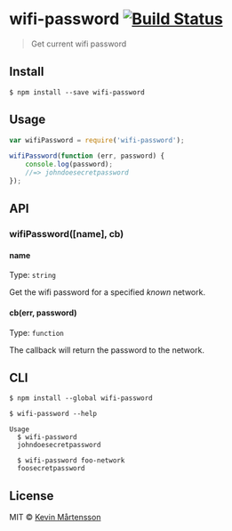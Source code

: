 # wifi-password [![Build Status](http://img.shields.io/travis/kevva/wifi-password.svg?style=flat)](https://travis-ci.org/kevva/wifi-password)

> Get current wifi password


## Install

```
$ npm install --save wifi-password
```


## Usage

```js
var wifiPassword = require('wifi-password');

wifiPassword(function (err, password) {
	console.log(password);
	//=> johndoesecretpassword
});
```


## API

### wifiPassword([name], cb)

#### name

Type: `string`

Get the wifi password for a specified *known* network.

#### cb(err, password)

Type: `function`

The callback will return the password to the network.


## CLI

```
$ npm install --global wifi-password
```

```
$ wifi-password --help

Usage
  $ wifi-password
  johndoesecretpassword

  $ wifi-password foo-network
  foosecretpassword
```


## License

MIT © [Kevin Mårtensson](https://github.com/kevva)
